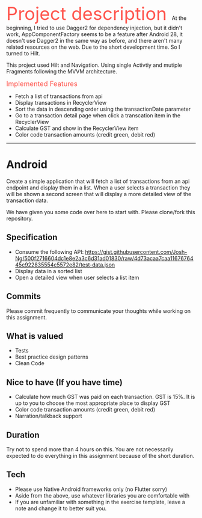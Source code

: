<font color=#ff574f size=7>Project description </font>
At the beginning, I tried to use Dagger2 for dependency injection, but it didn't work, AppComponentFactory seems to be a feature after Android 28, it doesn't use Dagger2 in the same way as before, and there aren't many related resources on the web. Due to the short development time. So I turned to Hilt.

This project used Hilt and Navigation. Using single Activtiy and mutiple Fragments following the MVVM architecture.

<font color=#ff574f size=4>Implemented Features</font>
- Fetch a list of transactions from api
- Display transactions in RecyclerView
- Sort the data in descending order using the transactionDate parameter
- Go to a transaction detail page when click a transcation item in the RecyclerView
- Calculate GST and show in the RecyclerView item
- Color code transaction amounts (credit green, debit red)

***

# Android
Create a simple application that will fetch a list of transactions from an api endpoint and display them in a list.  When a user selects a transaction they will be shown a second screen that will display a more detailed view of the transaction data. 

We have given you some code over here to start with. Please clone/fork this repository. 

## Specification
- Consume the following API: https://gist.githubusercontent.com/Josh-Ng/500f2716604dc1e8e2a3c6d31ad01830/raw/4d73acaa7caa1167676445c922835554c5572e82/test-data.json  
- Display data in a sorted list 
- Open a detailed view when user selects a list item 

## Commits
Please commit frequently to communicate your thoughts while working on this assignment.

## What is valued
- Tests 
- Best practice design patterns 
- Clean Code 

## Nice to have (If you have time)
- Calculate how much GST was paid on each transaction.  GST is 15%.  It is up to you to choose the most appropriate place to display GST 
- Color code transaction amounts (credit green, debit red)
- Narration/talkback support 

## Duration 
Try not to spend more than 4 hours on this. You are not necessarily expected to do everything in this assignment because of the short duration. 

## Tech
- Please use Native Android frameworks only (no Flutter sorry) 
- Aside from the above, use whatever libraries you are comfortable with
- If you are unfamiliar with something in the exercise template, leave a note and change it to better suit you.
